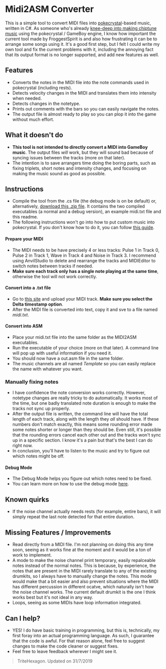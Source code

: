 # Midi2ASM Converter
This is a simple tool to convert MIDI files into [pokecrystal](https://github.com/pret/pokecrystal)-based music, written in C#. As someone who's already [knee-deep into making chiptune music](https://soundcloud.com/user-930339535/sets/all-demixes) using the pokecrystal / GameBoy engine, I know how important the current tool made by FroggestSpirit is and also how frustrating it can be to arrange some songs using it. It's a good first step, but I felt I could write my own tool and fix the current problems with it, including the annoying fact that its output format is no longer supported, and add new features as well.

## Features
* Converts the notes in the MIDI file into the note commands used in pokecrystal (including rests).
* Detects velocity changes in the MIDI and translates them into intensity when needed.
* Detects changes in the notetype.
* Prints out comments with the bars so you can easily navigate the notes.
* The output file is almost ready to play so you can plop it into the game without much effort.

## What it doesn't do
* **This tool is not intended to directly convert a MIDI into GameBoy music**. The output files *will* work, but they will sound bad because of syncing issues between the tracks (more on that later).
* The intention is to save arrangers time doing the boring parts, such as fixing triplets, short notes and intensity changes, and focusing on making the music sound as good as possible.

## Instructions
* Compile the tool from the .cs file (the debug mode is on be default) or, alternatively, [download this .zip file](https://drive.google.com/file/d/1wsiSDGOnDmAo-4-T8Ay5063SioqRAGW6/view?usp=sharing). It contains the two compiled executables (a normal and a debug version), an example midi.txt file and this readme.
* The following instructions won't go into how to put custom music into pokecrystal. If you don't know how to do it, you can follow [this guide](https://github.com/pret/pokecrystal/wiki/Add-a-new-music-song).
#### Prepare your MIDI
* The MIDI needs to be have precisely 4 or less tracks: Pulse 1 in Track 0, Pulse 2 in Track 1, Wave in Track 4 and Noise in Track 3. I recommend using AnvilStudio to delete and rearrange the tracks and MIDIEditor to switch notes between tracks if needed.
* **Make sure each track only has a single note playing at the same time**, otherwise the tool will not work correctly.
#### Convert into a .txt file
* Go to [this site](http://flashmusicgames.com/midi/mid2txt.php) and upload your MIDI track. **Make sure you select the Delta timestamp option**.
* After the MIDI file is converted into text, copy it and sve to a file named *midi.txt*.
#### Convert into ASM
* Place your midi.txt file into the same folder as the MIDI2ASM executables.
* Run the executable of your choice (more on that later). A command line will pop up with useful information if you need it.
* You should now have a out.asm file in the same folder.
* The music channels are all named *Template* so you can easily replace the name with whatever you want.
### Manually fixing notes
* I have confidence the note conversion works correctly. However, notetype changes are really tricky to do automatically. It works most of the time, but one badly translated note duration is enough to make the tracks not sync up properly.
* After the output file is written, the command line will have the total length of each track, along with the length they *all* should have. If these numbers don't match exactly, this means some rounding error made some notes shorter or longer than they should be. Even still, it's possible that the rounding errors cancel each other out and the tracks won't sync up in a specific section. I know it's a pain but that's the best I can do right now.
* In conclusion, you'll have to listen to the music and try to figure out which notes might be off.
#### Debug Mode
* The Debug Mode helps you figure out which notes need to be fixed.
* You can learn more on how to use the debug mode [here](https://github.com/TriteHexagon/Midi2ASM-Converter/blob/master/DEBUG.md).

## Known quirks
* If the noise channel actually needs rests (for example, entire bars), it will simply repeat the last note detected for that entire duration.

## Missing Features / Improvements 
* Read directly from a MIDI file. I'm not planning on doing this any time soon, seeing as it works fine at the moment and it would be a ton of work to implement.
* A mode to make the noise channel print temporary, easily repalceable notes instead of the normal notes. This is because, by experience, the notes that are present in the MIDI rarely translate to any of the existing drumkits, so I always have to manually change the notes. This mode would make that a bit easier and also prevent situations where the MIDI has different percussion in different ocatve, which naturally isn't how the noise channel works. The current default drumkit is the one I think works best but it's not ideal in any way.
* Loops, seeing as some MIDIs have loop information integrated.

## Can I help?
* YES! I do have basic training in programming, but this is, technically, my first foray into an actual programming language. As such, I guarantee that the code is awful. For that reason alone, feel free to suggest changes to make the code cleaner or suggest fixes.
* Feel free to leave feedback wherever I might see it.

> TriteHexagon. Updated on 31/7/2019
